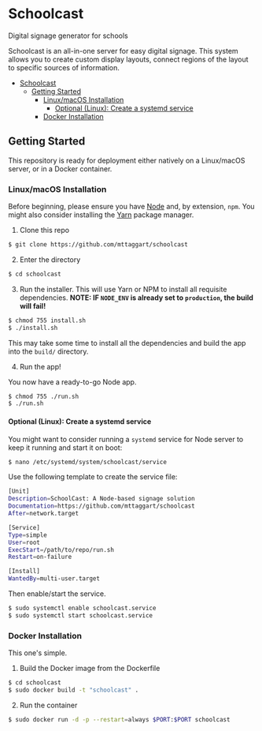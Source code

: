 # Schoolcast
Digital signage generator for schools

Schoolcast is an all-in-one server for easy digital signage. This system allows you to create custom display layouts, connect regions of the layout to specific sources of information.

<!-- TOC -->

- [Schoolcast](#schoolcast)
    - [Getting Started](#getting-started)
        - [Linux/macOS Installation](#linuxmacos-installation)
            - [Optional (Linux): Create a systemd service](#optional-linux-create-a-systemd-service)
        - [Docker Installation](#docker-installation)

<!-- /TOC -->

## Getting Started

This repository is ready for deployment either natively on a Linux/macOS server, or in a Docker container.

### Linux/macOS Installation

Before beginning, please ensure you have [Node](https://nodejs.org) and, by extension, `npm`. You might also consider installing the [Yarn](https://yarnpkg.com) package manager.

1. Clone this repo

```bash
$ git clone https://github.com/mttaggart/schoolcast
```

2. Enter the directory

```bash
$ cd schoolcast
```

3. Run the installer. This will use Yarn or NPM to install all requisite dependencies. **NOTE: IF `NODE_ENV` is already set to `production`, the build will fail!**

```bash
$ chmod 755 install.sh
$ ./install.sh
```
This may take some time to install all the dependencies and build the app into the `build/` directory.

4. Run the app!

You now have a ready-to-go Node app.

```bash
$ chmod 755 ./run.sh
$ ./run.sh
```

#### Optional (Linux): Create a systemd service

You might want to consider running a `systemd` service for Node server to keep it running and start it on boot:

```bash
$ nano /etc/systemd/system/schoolcast/service
```

Use the following template to create the service file:

```bash
[Unit]
Description=SchoolCast: A Node-based signage solution
Documentation=https://github.com/mttaggart/schoolcast
After=network.target

[Service]
Type=simple
User=root
ExecStart=/path/to/repo/run.sh
Restart=on-failure

[Install]
WantedBy=multi-user.target
```

Then enable/start the service.

```bash
$ sudo systemctl enable schoolcast.service
$ sudo systemctl start schoolcast.service
```

### Docker Installation

This one's simple. 

1. Build the Docker image from the Dockerfile

```bash
$ cd schoolcast
$ sudo docker build -t "schoolcast" .
```

2. Run the container

```bash
$ sudo docker run -d -p --restart=always $PORT:$PORT schoolcast
```